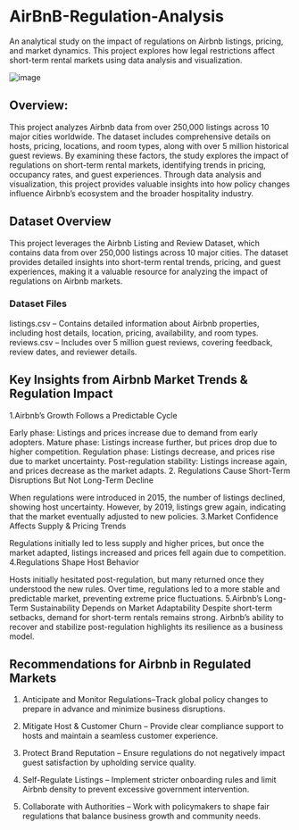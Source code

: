 # AirBnB-Regulation-Analysis
An analytical study on the impact of regulations on Airbnb listings, pricing, and market dynamics. This project explores how legal restrictions affect short-term rental markets using data analysis and visualization.

![image](https://github.com/user-attachments/assets/d46bce3f-13de-4007-84a1-aba1c32de538)

## Overview:
This project analyzes Airbnb data from over 250,000 listings across 10 major cities worldwide. The dataset includes comprehensive details on hosts, pricing, locations, and room types, along with over 5 million historical guest reviews. By examining these factors, the study explores the impact of regulations on short-term rental markets, identifying trends in pricing, occupancy rates, and guest experiences. Through data analysis and visualization, this project provides valuable insights into how policy changes influence Airbnb’s ecosystem and the broader hospitality industry.

## Dataset Overview
This project leverages the Airbnb Listing and Review Dataset, which contains data from over 250,000 listings across 10 major cities. The dataset provides detailed insights into short-term rental trends, pricing, and guest experiences, making it a valuable resource for analyzing the impact of regulations on Airbnb markets.

### Dataset Files
listings.csv – Contains detailed information about Airbnb properties, including host details, location, pricing, availability, and room types.
reviews.csv – Includes over 5 million guest reviews, covering feedback, review dates, and reviewer details.

## Key Insights from Airbnb Market Trends & Regulation Impact
1.Airbnb’s Growth Follows a Predictable Cycle

Early phase: Listings and prices increase due to demand from early adopters.
Mature phase: Listings increase further, but prices drop due to higher competition.
Regulation phase: Listings decrease, and prices rise due to market uncertainty.
Post-regulation stability: Listings increase again, and prices decrease as the market adapts.
2. Regulations Cause Short-Term Disruptions But Not Long-Term Decline

When regulations were introduced in 2015, the number of listings declined, showing host uncertainty.
However, by 2019, listings grew again, indicating that the market eventually adjusted to new policies.
3.Market Confidence Affects Supply & Pricing Trends

Regulations initially led to less supply and higher prices, but once the market adapted, listings increased and prices fell again due to competition.
4.Regulations Shape Host Behavior

Hosts initially hesitated post-regulation, but many returned once they understood the new rules.
Over time, regulations led to a more stable and predictable market, preventing extreme price fluctuations.
5.Airbnb’s Long-Term Sustainability Depends on Market Adaptability
Despite short-term setbacks, demand for short-term rentals remains strong.
Airbnb’s ability to recover and stabilize post-regulation highlights its resilience as a business model.

## Recommendations for Airbnb in Regulated Markets
1. Anticipate and Monitor Regulations–Track global policy changes to prepare in advance and minimize business disruptions.

2. Mitigate Host & Customer Churn – Provide clear compliance support to hosts and maintain a seamless customer experience.

3. Protect Brand Reputation – Ensure regulations do not negatively impact guest satisfaction by upholding service quality.

4. Self-Regulate Listings – Implement stricter onboarding rules and limit Airbnb density to prevent excessive government intervention.

5. Collaborate with Authorities – Work with policymakers to shape fair regulations that balance business growth and community needs.
